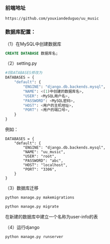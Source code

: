 ### 前端地址
```
https://github.com/youxiandeduguo/uu_music
```
### 数据库配置：

（1）在MySQL中创建数据库

```sql
CREATE DATABASE 数据库名;
```



（2）setting.py

```python
#将DATABASES修改为
DATABASES = {
    "default": {
        "ENGINE": "django.db.backends.mysql",
        "NAME": <(1)中创建的数据库名>,
        "USER": <MySQL用户名>,
        "PASSWORD": <MySQL密码>,
        "HOST": <用户的主机地址>,
        "PORT": <用户的端口号>,
    }
}
```

例如：

```
DATABASES = {
    "default": {
        "ENGINE": "django.db.backends.mysql",
        "NAME": "uu_music",
        "USER": "root",
        "PASSWORD": "abc",
        "HOST": "localhost",
        "PORT": "3306",
    }
}
```



（3）数据库迁移

```cmd
python manage.py makemigrations

python manage.py migrate
```

在新建的数据库中建立一个名称为user-info的表

（4）运行django

```cmd
python manage.py runserver
```

